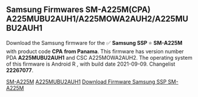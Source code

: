 <h2>Samsung Firmwares SM-A225M(CPA) A225MUBU2AUH1/A225MOWA2AUH2/A225MUBU2AUH1</h2>
Download the Samsung firmware for the ✅ <strong>Samsung SSP </strong> ⭐ <strong>SM-A225M</strong> with product code <strong>CPA</strong> <strong> from Panama</strong>. This firmware has version number PDA <strong>A225MUBU2AUH1</strong> and CSC A225MOWA2AUH2. The operating system of this firmware is Android R , with build date 2021-09-09. Changelist <strong>22267077</strong>.


[SM-A225M](https://samfirm.shop/samsung/model/SM-A225M)
[A225MUBU2AUH1](https://samfirm.shop/samsung/pda/A225MUBU2AUH1)
[Download Firmware Samsung SSP SM-A225M](https://samfirm.shop/samsung/firmware/455003)
